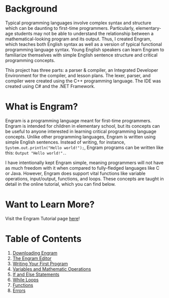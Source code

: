 # Background
Typical programming languages involve complex syntax and structure which can be daunting to first-time programmers. Particularly, elementary-age students may not be able to understand the relationship between a mathematical-looking program and its output. Thus, I created Engram, which teaches both English syntax as well as a version of typical functional programming language syntax. Young English speakers can learn Engram to familiarize themselves with simple English sentence structure and critical programming concepts.

This project has three parts: a parser & compiler, an Integrated Developer Environment for the compiler, and lesson plans. The lexer, parser, and compiler were created using the C++ programming language. The IDE was created using C# and the .NET Framework.

# What is Engram?
Engram is a programming language meant for first-time programmers. Engram is intended for children in elementary school, but its concepts can be useful to anyone interested in learning critical programming language concepts. Unlike other programming languages, Engram is written using simple English sentences. Instead of writing, for instance, `System.out.println("Hello world!");`, Engram programs can be written like this: `Output "Hello world!".`.

I have intentionally kept Engram simple, meaning programmers will not have as much freedom with it when compared to fully-fledged languages like C or Java. However, Engram does support vital functions like variable operations, input/output, functions, and loops. These concepts are taught in detail in the online tutorial, which you can find below.

# Want to Learn More?
Visit the Engram Tutorial page [here](https://jcohen42.github.io/Engram/)!

# Table of Contents
1. [Downloading Engram](2-download.md)
2. [The Engram Editor](3-editor.md)
3. [Writing Your First Program](4-helloworld.md)
4. [Variables and Mathematic Operations](5-variables.md)
5. [If and Else Statements](6-ifelse.md)
6. [While Loops](7-while.md)
7. [Functions](8-functions.md)
8. [Errors](9-errors.md)